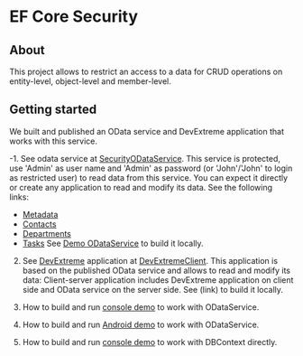 # EF Core Security 
## About 

This project allows to restrict an access to a data for CRUD operations on entity-level, object-level and member-level.

## Getting started 

We built and published an OData service and DevExtreme application that works with this service.

-1. See odata service at [SecurityODataService](http://efcoresecurityodataservicedemo.azurewebsites.net/). This service is protected, use 'Admin' as user name and 'Admin' as password (or 'John'/'John' to login as restricted user) to read data from this service. You can expect it directly or create any application to read and modify its data. See the following links:
- [Metadata](http://efcoresecurityodataservicedemo.azurewebsites.net/$metadata)
- [Contacts](http://efcoresecurityodataservicedemo.azurewebsites.net/Contacts)
- [Departments](http://efcoresecurityodataservicedemo.azurewebsites.net/Departments)
- [Tasks](http://efcoresecurityodataservicedemo.azurewebsites.net/Tasks)
See [Demo ODataService](https://github.com/DevExpress/EF-Core-Security/tree/master/EFCoreSecurityDemos/EFCoreSecurityODataService) to build it locally.

2. See [DevExtreme](http://js.devexpress.com/) application at [DevExtremeClient](link). This application is based on the published OData service and allows to read and modify its data: Client-server application includes DevExtreme application on client side and OData service on the server side. See (link) to build it locally.

3. How to build and run [console demo](link) to work with ODataService.
4. How to build and run [Android demo](link) to work with ODataService.
5. How to build and run [console demo](link) to work with DBContext directly.
